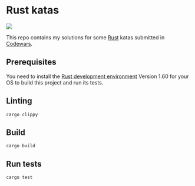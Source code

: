 # Rust katas
![](https://www.codewars.com/users/besterboris/badges/micro)

This repo contains my solutions for some [Rust](https://www.rust-lang.org/) katas submitted in [Codewars](https://www.codewars.com).

## Prerequisites

You need to install the [Rust development environment](https://www.rust-lang.org/learn/get-started) Version 1.60
for your OS to build this project and run its tests.

## Linting

```shell
cargo clippy
```

## Build

```shell
cargo build
```

## Run tests

```shell
cargo test
```
